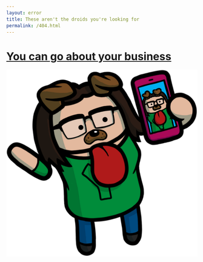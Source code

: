 ```yaml
---
layout: error
title: These aren't the droids you're looking for
permalink: /404.html
---
```


# [You can go about your business](/)
![Yasdroid with snapchat dog filter](/assets/404.png)
